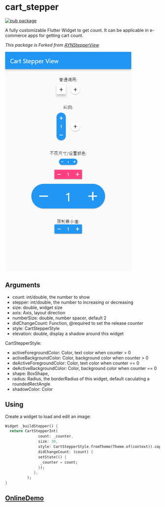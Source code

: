 # cart_stepper
[![pub package](https://img.shields.io/pub/v/cart_stepper.svg)](https://pub.dartlang.org/packages/cart_stepper)


A fully customizable Flutter Widget to get count. It can be applicable in e-commerce apps for getting cart count.

*This package is Forked from [AYNStepperView](https://github.com/AnsarAzees/AYNStepperView)*

![Preview](assets/preview.png)


## Arguments
  - count: int/double, the number to show
  - stepper: int/double, the number to increasing or decreasing
  - size: double, widget size
  - axis: Axis, layout direction
  - numberSize: double, number spacer, default 2
  - didChangeCount: Function, @required to set the release counter
  - style: CartStepperStyle
  - elevation: double, display a shadow around this widget
  
CartStepperStyle:
  - activeForegroundColor: Color, text color when counter > 0
  - activeBackgroundColor: Color, background color when counter > 0
  - deActiveForegroundColor: Color, text color when counter == 0
  - deActiveBackgroundColor: Color, background color when counter == 0
  - shape: BoxShape,
  - radius: Radius, the borderRadius of this widget, default caculating a roundedRectAngle
  - shadowColor: Color

## Using
Create a widget to load and edit an image:
```dart
Widget _buildStepper() {
  return CartStepperInt(
               count: _counter,
               size: 30,
               style: CartStepperStyle.fromTheme(Theme.of(context)).copyWith(activeForegroundColor: Colors.purple,)
               didChangeCount: (count) {
               setState(() {
                _counter = count;
               });
             },
          );
}

```

## [OnlineDemo](https://www.shirne.com/demo/stepper/)



